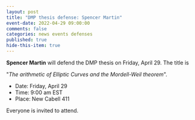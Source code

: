 ```yaml
---
layout: post
title: "DMP thesis defense: Spencer Martin"
event-date: 2022-04-29 09:00:00
comments: false
categories: news events defenses
published: true
hide-this-item: true
---
```


**Spencer Martin** will defend the DMP thesis on Friday, April 29.
The title is

"_The arithmetic of Elliptic Curves and the Mordell-Weil theorem_".

- Date: Friday, April 29
- Time: 9:00 am EST
- Place: New Cabell 411

Everyone is invited to attend.